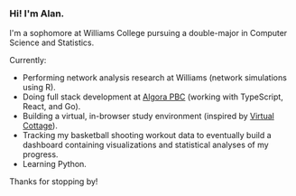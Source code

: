 ### Hi! I'm Alan.

I'm a sophomore at Williams College pursuing a double-major in Computer Science and Statistics.

Currently:
- Performing network analysis research at Williams (network simulations using R).
- Doing full stack development at [Algora PBC](https://algora.io/#/) (working with TypeScript, React, and Go).
- Building a virtual, in-browser study environment (inspired by [Virtual Cottage](https://store.steampowered.com/app/1369320/Virtual_Cottage/)).
- Tracking my basketball shooting workout data to eventually build a dashboard containing visualizations and statistical analyses of my progress.
- Learning Python.

Thanks for stopping by!

<!--
**alansun25/alansun25** is a ✨ _special_ ✨ repository because its `README.md` (this file) appears on your GitHub profile.

Here are some ideas to get you started:

- 🔭 I’m currently working on ...
- 🌱 I’m currently learning ...
- 👯 I’m looking to collaborate on ...
- 🤔 I’m looking for help with ...
- 💬 Ask me about ...
- 📫 How to reach me: ...
- 😄 Pronouns: ...
- ⚡ Fun fact: ...
-->
